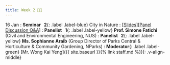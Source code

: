 ```yaml
---
title: Week 2 🌇🌴
---
```


16 Jan
: **Seminar &nbsp; 2**{: .label .label-blue} City in Nature
  : [[Slides](https://canvas.nus.edu.sg/courses/42112/pages/lecture-2-city-in-nature?module_item_id=97187)][[Panel Discussion Q&A](https://canvas.nus.edu.sg/courses/42112/discussion_topics/27406?module_item_id=97460)]
: **Panelist &nbsp; 1**{: .label .label-yellow} **Prof. Simone Fatichi** (Civil and Environmental Engineering, NUS)
: **Panelist &nbsp; 2**{: .label .label-yellow} **Ms. Sophianne Araib** (Group Director of Parks Central & Horticulture & Community Gardening, NParks)
: **Moderator**{: .label .label-green} [Mr. Wong Kai Yeng]({{ site.baseurl }}{% link staff.md %}){: .v-align-middle}
